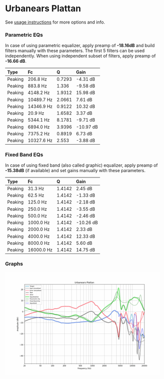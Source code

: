 # Urbanears Plattan
See [usage instructions](https://github.com/jaakkopasanen/AutoEq#usage) for more options and info.

### Parametric EQs
In case of using parametric equalizer, apply preamp of **-18.16dB** and build filters manually
with these parameters. The first 5 filters can be used independently.
When using independent subset of filters, apply preamp of **-16.66 dB**.

| Type    | Fc         |      Q | Gain      |
|:--------|:-----------|:-------|:----------|
| Peaking | 206.8 Hz   | 0.7293 | -4.31 dB  |
| Peaking | 883.8 Hz   | 1.336  | -9.58 dB  |
| Peaking | 4148.2 Hz  | 1.9312 | 15.98 dB  |
| Peaking | 10489.7 Hz | 2.0661 | 7.61 dB   |
| Peaking | 14346.9 Hz | 0.9122 | 10.32 dB  |
| Peaking | 20.9 Hz    | 1.6582 | 3.37 dB   |
| Peaking | 5344.1 Hz  | 8.1781 | -9.71 dB  |
| Peaking | 6894.0 Hz  | 3.9396 | -10.97 dB |
| Peaking | 7375.2 Hz  | 0.8919 | 6.73 dB   |
| Peaking | 10327.6 Hz | 2.553  | -3.88 dB  |

### Fixed Band EQs
In case of using fixed band (also called graphic) equalizer, apply preamp of **-15.38dB**
(if available) and set gains manually with these parameters.

| Type    | Fc         |      Q | Gain      |
|:--------|:-----------|:-------|:----------|
| Peaking | 31.3 Hz    | 1.4142 | 2.45 dB   |
| Peaking | 62.5 Hz    | 1.4142 | -1.33 dB  |
| Peaking | 125.0 Hz   | 1.4142 | -2.18 dB  |
| Peaking | 250.0 Hz   | 1.4142 | -3.55 dB  |
| Peaking | 500.0 Hz   | 1.4142 | -2.46 dB  |
| Peaking | 1000.0 Hz  | 1.4142 | -10.26 dB |
| Peaking | 2000.0 Hz  | 1.4142 | 2.33 dB   |
| Peaking | 4000.0 Hz  | 1.4142 | 12.33 dB  |
| Peaking | 8000.0 Hz  | 1.4142 | 5.60 dB   |
| Peaking | 16000.0 Hz | 1.4142 | 14.75 dB  |

### Graphs
![](./Urbanears%20Plattan.png)